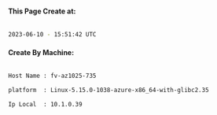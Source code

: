 
   
#### This Page Create at:

```bash

2023-06-10 - 15:51:42 UTC

```

#### Create By Machine:

```bash

Host Name : fv-az1025-735

platform  : Linux-5.15.0-1038-azure-x86_64-with-glibc2.35

Ip Local  : 10.1.0.39

```

